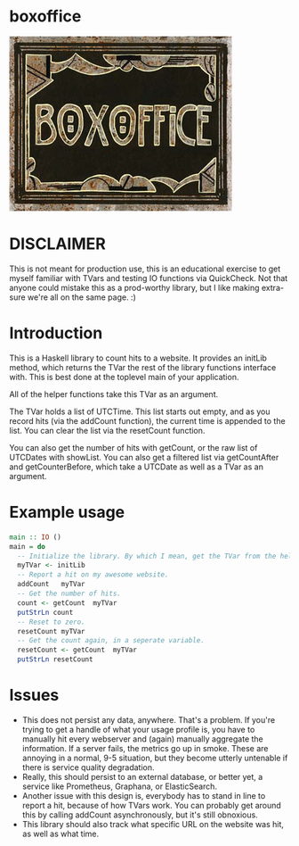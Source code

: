 # boxoffice

![Box Office Logo](box-office.jpg)

# **DISCLAIMER**

This is not meant for production use, this is an educational exercise to get
myself familiar with TVars and testing IO functions via QuickCheck. Not that
anyone could mistake this as a prod-worthy library, but I like making extra-sure
we're all on the same page. :)

# Introduction

This is a Haskell library to count hits to a website. It provides an initLib
method, which returns the TVar the rest of the library functions interface with.
This is best done at the toplevel main of your application.

All of the helper functions take this TVar as an argument.

The TVar holds a list of UTCTime. This list starts out empty, and as you record
hits (via the addCount function), the current time is appended to the list. You
can clear the list via the resetCount function.

You can also get the number of hits with getCount, or the raw list of UTCDates
with showList. You can also get a filtered list via getCountAfter and
getCounterBefore, which take a UTCDate as well as a TVar as an argument.

# Example usage

```haskell
main :: IO ()
main = do
  -- Initialize the library. By which I mean, get the TVar from the helper function. :)
  myTVar <- initLib
  -- Report a hit on my awesome website.
  addCount   myTVar
  -- Get the number of hits.
  count <- getCount  myTVar
  putStrLn count
  -- Reset to zero.
  resetCount myTVar
  -- Get the count again, in a seperate variable.
  resetCount <- getCount  myTVar
  putStrLn resetCount
```

# Issues

* This does not persist any data, anywhere. That's a problem. If you're trying
  to get a handle of what your usage profile is, you have to manually hit every
  webserver and (again) manually aggregate the information. If a server fails,
  the metrics go up in smoke. These are annoying in a normal, 9-5 situation, but
  they become utterly untenable if there is service quality degradation.
* Really, this should persist to an external database, or better yet, a service
  like Prometheus, Graphana, or ElasticSearch.
* Another issue with this design is, everybody has to stand in line to report a
  hit, because of how TVars work. You can probably get around this by calling
  addCount asynchronously, but it's still obnoxious.
* This library should also track what specific URL on the website was hit, as
  well as what time.

